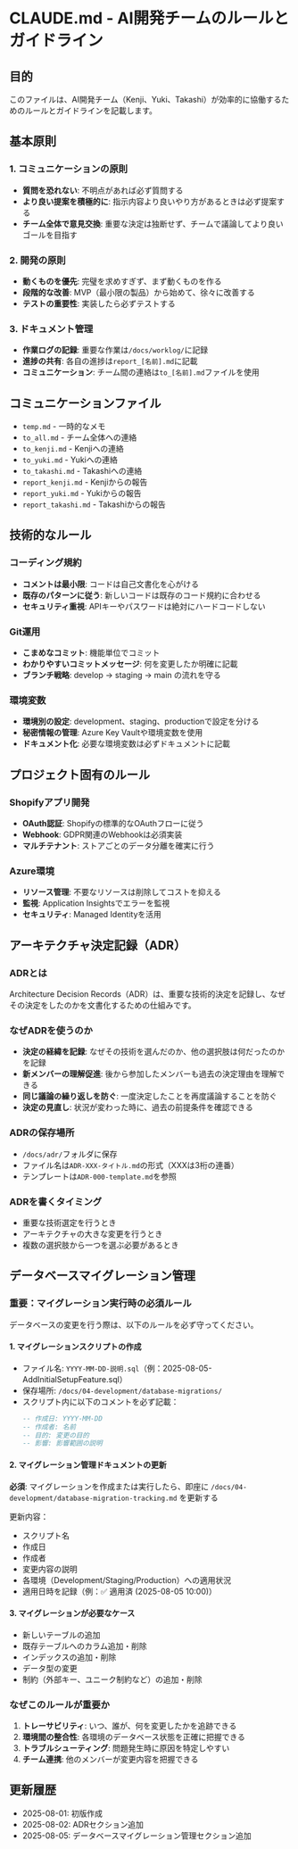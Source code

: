 # CLAUDE.md - AI開発チームのルールとガイドライン

## 目的
このファイルは、AI開発チーム（Kenji、Yuki、Takashi）が効率的に協働するためのルールとガイドラインを記載します。

## 基本原則

### 1. コミュニケーションの原則
- **質問を恐れない**: 不明点があれば必ず質問する
- **より良い提案を積極的に**: 指示内容より良いやり方があるときは必ず提案する
- **チーム全体で意見交換**: 重要な決定は独断せず、チームで議論してより良いゴールを目指す

### 2. 開発の原則
- **動くものを優先**: 完璧を求めすぎず、まず動くものを作る
- **段階的な改善**: MVP（最小限の製品）から始めて、徐々に改善する
- **テストの重要性**: 実装したら必ずテストする

### 3. ドキュメント管理
- **作業ログの記録**: 重要な作業は`/docs/worklog/`に記録
- **進捗の共有**: 各自の進捗は`report_[名前].md`に記載
- **コミュニケーション**: チーム間の連絡は`to_[名前].md`ファイルを使用

## コミュニケーションファイル
- `temp.md` - 一時的なメモ
- `to_all.md` - チーム全体への連絡
- `to_kenji.md` - Kenjiへの連絡
- `to_yuki.md` - Yukiへの連絡
- `to_takashi.md` - Takashiへの連絡
- `report_kenji.md` - Kenjiからの報告
- `report_yuki.md` - Yukiからの報告
- `report_takashi.md` - Takashiからの報告

## 技術的なルール

### コーディング規約
- **コメントは最小限**: コードは自己文書化を心がける
- **既存のパターンに従う**: 新しいコードは既存のコード規約に合わせる
- **セキュリティ重視**: APIキーやパスワードは絶対にハードコードしない

### Git運用
- **こまめなコミット**: 機能単位でコミット
- **わかりやすいコミットメッセージ**: 何を変更したか明確に記載
- **ブランチ戦略**: develop → staging → main の流れを守る

### 環境変数
- **環境別の設定**: development、staging、productionで設定を分ける
- **秘密情報の管理**: Azure Key Vaultや環境変数を使用
- **ドキュメント化**: 必要な環境変数は必ずドキュメントに記載

## プロジェクト固有のルール

### Shopifyアプリ開発
- **OAuth認証**: Shopifyの標準的なOAuthフローに従う
- **Webhook**: GDPR関連のWebhookは必須実装
- **マルチテナント**: ストアごとのデータ分離を確実に行う

### Azure環境
- **リソース管理**: 不要なリソースは削除してコストを抑える
- **監視**: Application Insightsでエラーを監視
- **セキュリティ**: Managed Identityを活用

## アーキテクチャ決定記録（ADR）

### ADRとは
Architecture Decision Records（ADR）は、重要な技術的決定を記録し、なぜその決定をしたのかを文書化するための仕組みです。

### なぜADRを使うのか
- **決定の経緯を記録**: なぜその技術を選んだのか、他の選択肢は何だったのかを記録
- **新メンバーの理解促進**: 後から参加したメンバーも過去の決定理由を理解できる
- **同じ議論の繰り返しを防ぐ**: 一度決定したことを再度議論することを防ぐ
- **決定の見直し**: 状況が変わった時に、過去の前提条件を確認できる

### ADRの保存場所
- `/docs/adr/`フォルダに保存
- ファイル名は`ADR-XXX-タイトル.md`の形式（XXXは3桁の連番）
- テンプレートは`ADR-000-template.md`を参照

### ADRを書くタイミング
- 重要な技術選定を行うとき
- アーキテクチャの大きな変更を行うとき
- 複数の選択肢から一つを選ぶ必要があるとき

## データベースマイグレーション管理

### 重要：マイグレーション実行時の必須ルール
データベースの変更を行う際は、以下のルールを必ず守ってください。

#### 1. マイグレーションスクリプトの作成
- ファイル名: `YYYY-MM-DD-説明.sql`（例：2025-08-05-AddInitialSetupFeature.sql）
- 保存場所: `/docs/04-development/database-migrations/`
- スクリプト内に以下のコメントを必ず記載：
  ```sql
  -- 作成日: YYYY-MM-DD
  -- 作成者: 名前
  -- 目的: 変更の目的
  -- 影響: 影響範囲の説明
  ```

#### 2. マイグレーション管理ドキュメントの更新
**必須**: マイグレーションを作成または実行したら、即座に `/docs/04-development/database-migration-tracking.md` を更新する

更新内容：
- スクリプト名
- 作成日
- 作成者
- 変更内容の説明
- 各環境（Development/Staging/Production）への適用状況
- 適用日時を記録（例：✅ 適用済 (2025-08-05 10:00)）

#### 3. マイグレーションが必要なケース
- 新しいテーブルの追加
- 既存テーブルへのカラム追加・削除
- インデックスの追加・削除
- データ型の変更
- 制約（外部キー、ユニーク制約など）の追加・削除

### なぜこのルールが重要か
1. **トレーサビリティ**: いつ、誰が、何を変更したかを追跡できる
2. **環境間の整合性**: 各環境のデータベース状態を正確に把握できる
3. **トラブルシューティング**: 問題発生時に原因を特定しやすい
4. **チーム連携**: 他のメンバーが変更内容を把握できる

## 更新履歴
- 2025-08-01: 初版作成
- 2025-08-02: ADRセクション追加
- 2025-08-05: データベースマイグレーション管理セクション追加
